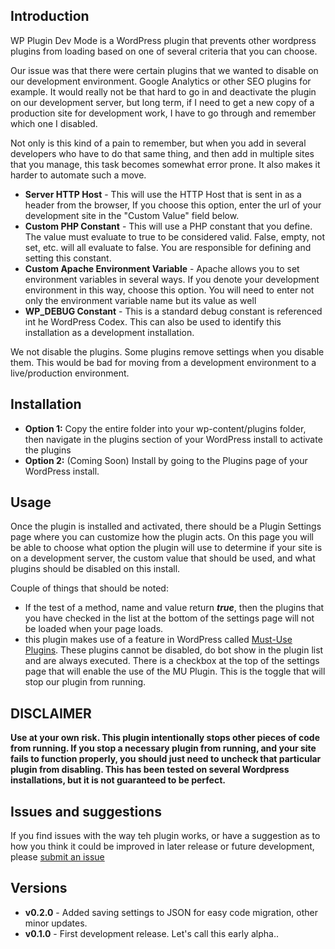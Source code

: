 ## Introduction

WP Plugin Dev Mode is a WordPress plugin that prevents other wordpress plugins from loading based on one of several criteria that you can choose. 

Our issue was that there were certain plugins that we wanted to disable on our development environment. Google Analytics or other SEO plugins for example. It would really not be that hard to go in and
deactivate the plugin on our development server, but long term, if I need to get a new copy of a production site for development work,  I have to go through and remember which one I disabled.

Not only is this kind of a pain to remember, but when you add in several developers who have to do that same thing, and then add in multiple sites that you manage, this task becomes somewhat error prone.
It also makes it harder to automate such a move.



* **Server HTTP Host** - This will use the HTTP Host that is sent in as a header from the browser, If you choose this option, enter the url of your development site in the "Custom Value" field below.</li>
* **Custom PHP Constant** - This will use a PHP constant that you define. The value must evaluate to true to be considered valid. False, empty, not set, etc. will all evaluate to false. You are responsible for defining and setting this constant.</li>
* **Custom Apache Environment Variable** - Apache allows you to set environment variables in several ways. If you denote your development environment in this way, choose this option. You will need to enter not only the environment variable name but its value as well</li>
* **WP_DEBUG Constant** - This is a standard debug constant is referenced int he WordPress Codex. This can also be used to identify this installation as a development installation. </li>

We not disable the plugins. Some plugins remove settings when you disable them. This would be bad for moving from a development environment to a live/production environment.


## Installation

* **Option 1:** Copy the entire folder into your wp-content/plugins folder, then navigate in the plugins section of your WordPress install to activate the plugins
* **Option 2:** (Coming Soon) Install by going to the Plugins page of your WordPress install.

## Usage

Once the plugin is installed and activated, there should be a Plugin Settings page where you can customize how the plugin acts. On this page you will be able to choose what option the plugin
will use to determine if your site is on a development server, the custom value that should be used, and what plugins should be disabled on this install. 

Couple of things that should be noted:

* If the test of a method, name and value return ***true***, then the plugins that you have checked in the list at the bottom of the settings page will not be loaded when your page loads.
* this plugin makes use of a feature in WordPress called [Must-Use Plugins](http://codex.wordpress.org/Must_Use_Plugins). These plugins cannot be disabled, do bot show in the plugin list and are always executed. There is a checkbox at the top of the settings page that will enable the use of the MU Plugin. This is the toggle that will stop our plugin from running.


## DISCLAIMER
**Use at your own risk. This plugin intentionally stops other pieces of code from running. If you stop a necessary plugin from running, and your site fails to function properly, you should just need to uncheck that particular plugin from disabling.
This has been tested on several Wordpress installations, but it is not guaranteed to be perfect.**

## Issues and suggestions
If you find issues with the way teh plugin works, or have a suggestion as to how you think it could be improved in later release or future development, please [submit an issue](https://github.com/mcyrulik/wp-plugin-dev-mode/issues)

## Versions
* **v0.2.0** - Added saving settings to JSON for easy code migration, other minor updates.
* **v0.1.0** - First development release. Let's call this early alpha..